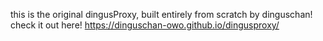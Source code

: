 this is the original dingusProxy, built entirely from scratch by dinguschan! check it out here! https://dinguschan-owo.github.io/dingusproxy/
